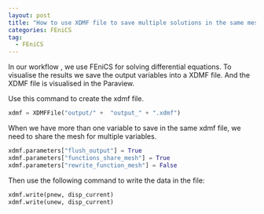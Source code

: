 ```yaml
---
layout: post
title: "How to use XDMF file to save multiple solutions in the same mesh "
categories: FEniCS
tag: 
  - FEniCS
---
```




In our workflow ,  we use FEniCS  for solving differential equations. To visualise the results we save the output variables into a XDMF file. And the XDMF file is visualised in the Paraview. 

Use this command to create the xdmf file.

```python
xdmf = XDMFFile("output/" +  "output_" + ".xdmf")
```

When we have more than one variable to save in the same xdmf file, we need to share the mesh for multiple variables. 

```python
xdmf.parameters["flush_output"] = True
xdmf.parameters["functions_share_mesh"] = True
xdmf.parameters["rewrite_function_mesh"] = False
```

Then use the following command to write the data in the file:

```python
xdmf.write(pnew, disp_current)
xdmf.write(unew, disp_current)
```


